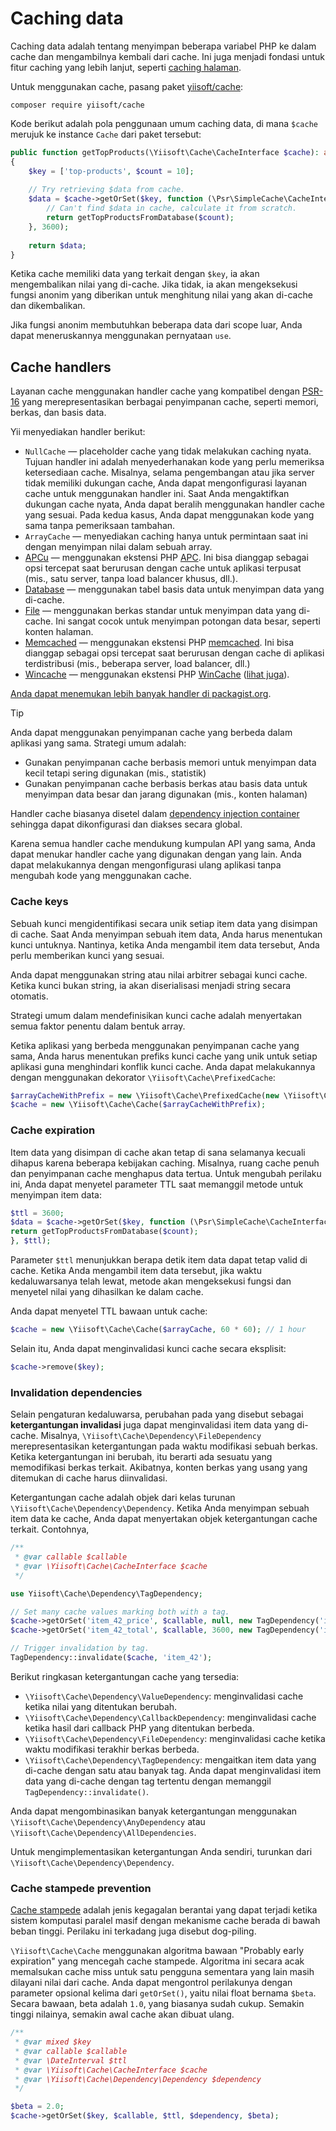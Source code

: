 # Caching data

Caching data adalah tentang menyimpan beberapa variabel PHP ke dalam cache
dan mengambilnya kembali dari cache.
Ini juga menjadi fondasi untuk fitur caching yang lebih lanjut, seperti
[caching halaman](page.md).

Untuk menggunakan cache, pasang paket
[yiisoft/cache](https://github.com/yiisoft/cache):

```shell
composer require yiisoft/cache
```

Kode berikut adalah pola penggunaan umum caching data, di mana `$cache`
merujuk ke
instance `Cache` dari paket tersebut:

```php
public function getTopProducts(\Yiisoft\Cache\CacheInterface $cache): array
{
    $key = ['top-products', $count = 10];
    
    // Try retrieving $data from cache.
    $data = $cache->getOrSet($key, function (\Psr\SimpleCache\CacheInterface $cache) use ($count) {
        // Can't find $data in cache, calculate it from scratch.
        return getTopProductsFromDatabase($count);
    }, 3600);
    
    return $data;
}
```

Ketika cache memiliki data yang terkait dengan `$key`, ia akan mengembalikan
nilai yang di-cache.
Jika tidak, ia akan mengeksekusi fungsi anonim yang diberikan untuk
menghitung nilai yang akan di-cache dan dikembalikan.

Jika fungsi anonim membutuhkan beberapa data dari scope luar, Anda dapat
meneruskannya menggunakan pernyataan `use`.

## Cache handlers

Layanan cache menggunakan handler cache yang kompatibel dengan
[PSR-16](https://www.php-fig.org/psr/psr-16/) yang merepresentasikan
berbagai
penyimpanan cache, seperti memori, berkas, dan basis data.

Yii menyediakan handler berikut:

- `NullCache` — placeholder cache yang tidak melakukan caching nyata. Tujuan
  handler ini adalah menyederhanakan
    kode yang perlu memeriksa ketersediaan cache. Misalnya, selama
  pengembangan atau jika server tidak memiliki
    dukungan cache, Anda dapat mengonfigurasi layanan cache untuk
  menggunakan handler ini.
    Saat Anda mengaktifkan dukungan cache nyata, Anda dapat beralih
  menggunakan handler cache yang sesuai.
    Pada kedua kasus, Anda dapat menggunakan kode yang sama tanpa
  pemeriksaan tambahan.
- `ArrayCache` — menyediakan caching hanya untuk permintaan saat ini dengan
  menyimpan nilai dalam sebuah array.
- [APCu](https://github.com/yiisoft/cache-apcu) — menggunakan ekstensi PHP
  [APC](https://secure.php.net/manual/en/book.apc.php).
    Ini bisa dianggap sebagai opsi tercepat saat berurusan dengan cache
  untuk aplikasi terpusat (mis., satu
    server, tanpa load balancer khusus, dll.).
- [Database](https://github.com/yiisoft/cache-db) — menggunakan tabel basis
  data untuk menyimpan data yang di-cache.
- [File](https://github.com/yiisoft/cache-file) — menggunakan berkas standar
  untuk menyimpan data yang di-cache. Ini sangat cocok
    untuk menyimpan potongan data besar, seperti konten halaman.
- [Memcached](https://github.com/yiisoft/cache-memcached) — menggunakan
  ekstensi PHP
  [memcached](https://secure.php.net/manual/en/book.memcached.php).
    Ini bisa dianggap sebagai opsi tercepat saat berurusan dengan cache di
  aplikasi terdistribusi
    (mis., beberapa server, load balancer, dll.)
- [Wincache](https://github.com/yiisoft/cache-wincache) — menggunakan
  ekstensi PHP
  [WinCache](https://iis.net/downloads/microsoft/wincache-extension)
    ([lihat juga](https://secure.php.net/manual/en/book.wincache.php)).

[Anda dapat menemukan lebih banyak handler di
packagist.org](https://packagist.org/providers/psr/simple-cache-implementation).

> [!TIP]
> Anda dapat menggunakan penyimpanan cache yang berbeda dalam aplikasi yang sama. Strategi umum adalah:
> - Gunakan penyimpanan cache berbasis memori untuk menyimpan data kecil tetapi sering digunakan (mis., statistik)
> - Gunakan penyimpanan cache berbasis berkas atau basis data untuk menyimpan data besar dan jarang digunakan (mis., konten halaman)

Handler cache biasanya disetel dalam [dependency injection
container](../concept/di-container.md) sehingga dapat
dikonfigurasi dan diakses secara global.

Karena semua handler cache mendukung kumpulan API yang sama, Anda dapat
menukar handler cache yang digunakan
dengan yang lain. Anda dapat melakukannya dengan mengonfigurasi ulang
aplikasi tanpa mengubah kode yang menggunakan cache.

### Cache keys

Sebuah kunci mengidentifikasi secara unik setiap item data yang disimpan di
cache. Saat Anda menyimpan sebuah item data,
Anda harus menentukan kunci untuknya. Nantinya, ketika Anda mengambil item
data tersebut, Anda perlu memberikan
kunci yang sesuai.

Anda dapat menggunakan string atau nilai arbitrer sebagai kunci
cache. Ketika kunci bukan string, ia akan
diserialisasi menjadi string secara otomatis.

Strategi umum dalam mendefinisikan kunci cache adalah menyertakan semua
faktor penentu dalam bentuk array.

Ketika aplikasi yang berbeda menggunakan penyimpanan cache yang sama, Anda
harus menentukan prefiks kunci cache yang unik
untuk setiap aplikasi guna menghindari konflik kunci cache.
Anda dapat melakukannya dengan menggunakan dekorator
`\Yiisoft\Cache\PrefixedCache`:

```php
$arrayCacheWithPrefix = new \Yiisoft\Cache\PrefixedCache(new \Yiisoft\Cache\ArrayCache(), 'myapp_');
$cache = new \Yiisoft\Cache\Cache($arrayCacheWithPrefix);
```

### Cache expiration

Item data yang disimpan di cache akan tetap di sana selamanya kecuali
dihapus karena beberapa kebijakan
caching. Misalnya, ruang cache penuh dan penyimpanan cache menghapus data
tertua.
Untuk mengubah perilaku ini, Anda dapat menyetel parameter TTL saat
memanggil metode untuk menyimpan item data:

```php
$ttl = 3600;
$data = $cache->getOrSet($key, function (\Psr\SimpleCache\CacheInterface $cache) use ($count) {
return getTopProductsFromDatabase($count);
}, $ttl);
```

Parameter `$ttl` menunjukkan berapa detik item data dapat tetap valid di
cache. Ketika Anda mengambil
item data tersebut, jika waktu kedaluwarsanya telah lewat, metode akan
mengeksekusi fungsi dan menyetel nilai yang dihasilkan
ke dalam cache.

Anda dapat menyetel TTL bawaan untuk cache:

```php
$cache = new \Yiisoft\Cache\Cache($arrayCache, 60 * 60); // 1 hour
```

Selain itu, Anda dapat menginvalidasi kunci cache secara eksplisit:

```php
$cache->remove($key);
```

### Invalidation dependencies

Selain pengaturan kedaluwarsa, perubahan pada yang disebut sebagai
**ketergantungan invalidasi** juga dapat menginvalidasi item data yang
di-cache.
Misalnya, `\Yiisoft\Cache\Dependency\FileDependency` merepresentasikan
ketergantungan pada waktu modifikasi sebuah berkas.
Ketika ketergantungan ini berubah, itu berarti ada sesuatu yang memodifikasi
berkas terkait.
Akibatnya, konten berkas yang usang yang ditemukan di cache harus
diinvalidasi.

Ketergantungan cache adalah objek dari kelas turunan
`\Yiisoft\Cache\Dependency\Dependency`. Ketika Anda
menyimpan sebuah item data ke cache, Anda dapat menyertakan objek
ketergantungan cache terkait. Contohnya,

```php
/**
 * @var callable $callable
 * @var \Yiisoft\Cache\CacheInterface $cache
 */

use Yiisoft\Cache\Dependency\TagDependency;

// Set many cache values marking both with a tag.
$cache->getOrSet('item_42_price', $callable, null, new TagDependency('item_42'));
$cache->getOrSet('item_42_total', $callable, 3600, new TagDependency('item_42'));

// Trigger invalidation by tag.
TagDependency::invalidate($cache, 'item_42');
```

Berikut ringkasan ketergantungan cache yang tersedia:

- `\Yiisoft\Cache\Dependency\ValueDependency`: menginvalidasi cache ketika
  nilai yang ditentukan berubah.
- `\Yiisoft\Cache\Dependency\CallbackDependency`: menginvalidasi cache
  ketika hasil dari callback PHP yang ditentukan
    berbeda.
- `\Yiisoft\Cache\Dependency\FileDependency`: menginvalidasi cache ketika
  waktu modifikasi terakhir berkas berbeda.
- `\Yiisoft\Cache\Dependency\TagDependency`: mengaitkan item data yang
  di-cache dengan satu atau banyak tag. Anda dapat menginvalidasi
    item data yang di-cache dengan tag tertentu dengan memanggil
  `TagDependency::invalidate()`.

Anda dapat mengombinasikan banyak ketergantungan menggunakan
`\Yiisoft\Cache\Dependency\AnyDependency` atau
`\Yiisoft\Cache\Dependency\AllDependencies`.

Untuk mengimplementasikan ketergantungan Anda sendiri, turunkan dari
`\Yiisoft\Cache\Dependency\Dependency`.

### Cache stampede prevention

[Cache stampede](https://en.wikipedia.org/wiki/Cache_stampede) adalah jenis
kegagalan berantai yang dapat terjadi ketika sistem komputasi paralel masif
dengan mekanisme cache berada di bawah beban tinggi.
Perilaku ini terkadang juga disebut dog-piling.

`\Yiisoft\Cache\Cache` menggunakan algoritma bawaan "Probably early
expiration" yang mencegah cache stampede.
Algoritma ini secara acak memalsukan cache miss untuk satu pengguna
sementara yang lain masih dilayani nilai dari cache.
Anda dapat mengontrol perilakunya dengan parameter opsional kelima dari
`getOrSet()`, yaitu nilai float bernama `$beta`.
Secara bawaan, beta adalah `1.0`, yang biasanya sudah cukup.
Semakin tinggi nilainya, semakin awal cache akan dibuat ulang.

```php
/**
 * @var mixed $key
 * @var callable $callable
 * @var \DateInterval $ttl
 * @var \Yiisoft\Cache\CacheInterface $cache
 * @var \Yiisoft\Cache\Dependency\Dependency $dependency
 */

$beta = 2.0;
$cache->getOrSet($key, $callable, $ttl, $dependency, $beta);
```

